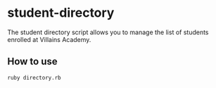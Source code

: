 # student-directory #

The student directory script allows you to manage the list of students enrolled at Villains Academy.

## How to use ##

```shell
ruby directory.rb
```
 
